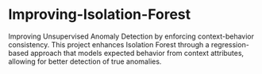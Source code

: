 # Improving-Isolation-Forest
Improving Unsupervised Anomaly Detection by enforcing context-behavior consistency. This project enhances Isolation Forest through a regression-based approach that models expected behavior from context attributes, allowing for better detection of true anomalies.
